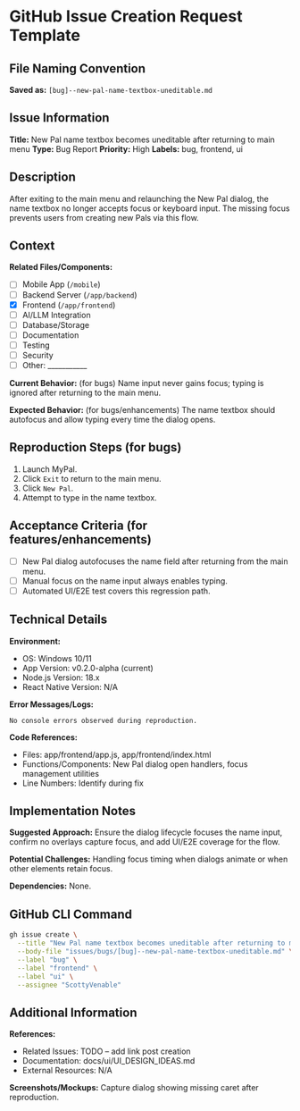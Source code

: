 # GitHub Issue Creation Request Template

## File Naming Convention
**Saved as:** `[bug]--new-pal-name-textbox-uneditable.md`

## Issue Information
**Title:** New Pal name textbox becomes uneditable after returning to main menu
**Type:** Bug Report
**Priority:** High
**Labels:** bug, frontend, ui

## Description
After exiting to the main menu and relaunching the New Pal dialog, the name textbox no longer accepts focus or keyboard input. The missing focus prevents users from creating new Pals via this flow.

## Context
**Related Files/Components:**
- [ ] Mobile App (`/mobile`)
- [ ] Backend Server (`/app/backend`)
- [x] Frontend (`/app/frontend`)
- [ ] AI/LLM Integration
- [ ] Database/Storage
- [ ] Documentation
- [ ] Testing
- [ ] Security
- [ ] Other: ___________

**Current Behavior:** (for bugs)
Name input never gains focus; typing is ignored after returning to the main menu.

**Expected Behavior:** (for bugs/enhancements)
The name textbox should autofocus and allow typing every time the dialog opens.

## Reproduction Steps (for bugs)
1. Launch MyPal.
2. Click `Exit` to return to the main menu.
3. Click `New Pal`.
4. Attempt to type in the name textbox.

## Acceptance Criteria (for features/enhancements)
- [ ] New Pal dialog autofocuses the name field after returning from the main menu.
- [ ] Manual focus on the name input always enables typing.
- [ ] Automated UI/E2E test covers this regression path.

## Technical Details
**Environment:**
- OS: Windows 10/11
- App Version: v0.2.0-alpha (current)
- Node.js Version: 18.x
- React Native Version: N/A

**Error Messages/Logs:**
```
No console errors observed during reproduction.
```

**Code References:**
- Files: app/frontend/app.js, app/frontend/index.html
- Functions/Components: New Pal dialog open handlers, focus management utilities
- Line Numbers: Identify during fix

## Implementation Notes
**Suggested Approach:**
Ensure the dialog lifecycle focuses the name input, confirm no overlays capture focus, and add UI/E2E coverage for the flow.

**Potential Challenges:**
Handling focus timing when dialogs animate or when other elements retain focus.

**Dependencies:**
None.

## GitHub CLI Command
```bash
gh issue create \
  --title "New Pal name textbox becomes uneditable after returning to main menu" \
  --body-file "issues/bugs/[bug]--new-pal-name-textbox-uneditable.md" \
  --label "bug" \
  --label "frontend" \
  --label "ui" \
  --assignee "ScottyVenable"
```

## Additional Information
**References:**
- Related Issues: TODO – add link post creation
- Documentation: docs/ui/UI_DESIGN_IDEAS.md
- External Resources: N/A

**Screenshots/Mockups:**
Capture dialog showing missing caret after reproduction.
